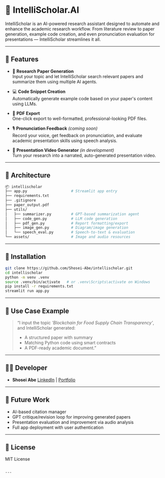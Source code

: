 # 🧠 IntelliScholar.AI

IntelliScholar is an AI-powered research assistant designed to automate and enhance the academic research workflow. From literature review to paper generation, example code creation, and even pronunciation evaluation for presentations — IntelliScholar streamlines it all.

---

## 🚀 Features

- 📄 **Research Paper Generation**  
  Input your topic and let IntelliScholar search relevant papers and summarize them using multiple AI agents.

- 💻 **Code Snippet Creation**  
  Automatically generate example code based on your paper's content using LLMs.

- 🧾 **PDF Export**  
  One-click export to well-formatted, professional-looking PDF files.

- 🎙️ **Pronunciation Feedback** *(coming soon)*  
  Record your voice, get feedback on pronunciation, and evaluate academic presentation skills using speech analysis.

- 🎥 **Presentation Video Generator** *(in development)*  
  Turn your research into a narrated, auto-generated presentation video.

---

## 🧩 Architecture

```bash
📦 intellischolar
├── app.py                    # Streamlit app entry
├── requirements.txt
├── .gitignore
├── paper_output.pdf
├── utils/
│   ├── summarizer.py         # GPT-based summarization agent
│   ├── code_gen.py           # LLM code generation
│   ├── pdf_gen.py            # Report formatting/export
│   ├── image_gen.py          # Diagram/image generation
│   └── speech_eval.py        # Speech-to-text & evaluation
└── assets/                   # Image and audio resources
````

---

## 🔧 Installation

```bash
git clone https://github.com/Shosei-Abe/intellischolar.git
cd intellischolar
python -m venv .venv
source .venv/bin/activate   # or .venv\Scripts\activate on Windows
pip install -r requirements.txt
streamlit run app.py
```

---

## 📌 Use Case Example

> “I input the topic *'Blockchain for Food Supply Chain Transparency'*, and IntelliScholar generated:
>
> * A structured paper with summary
> * Matching Python code using smart contracts
> * A PDF-ready academic document.”

---

## 👨‍💻 Developer

* **Shosei Abe**
  [LinkedIn](https://www.linkedin.com/in/yourprofile) | [Portfolio](https://your-website.com)

---

## 🌱 Future Work

* AI-based citation manager
* GPT critique/revision loop for improving generated papers
* Presentation evaluation and improvement via audio analysis
* Full app deployment with user authentication

---

## 📄 License

MIT License

````

---
